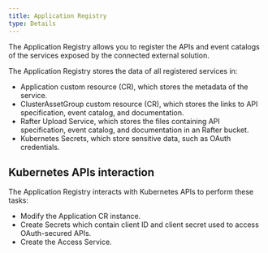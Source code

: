 ```yaml
---
title: Application Registry
type: Details
---
```


The Application Registry allows you to register the APIs and event catalogs of the services exposed by the connected external solution.         

The Application Registry stores the data of all registered services in:
- Application custom resource (CR), which stores the metadata of the service.
- ClusterAssetGroup custom resource (CR), which stores the links to API specification, event catalog, and documentation.
- Rafter Upload Service, which stores the files containing API specification, event catalog, and documentation in an Rafter bucket.
- Kubernetes Secrets, which store sensitive data, such as OAuth credentials.

## Kubernetes APIs interaction

The Application Registry interacts with Kubernetes APIs to perform these tasks:
- Modify the Application CR instance.
- Create Secrets which contain client ID and client secret used to access OAuth-secured APIs.
- Create the Access Service.
